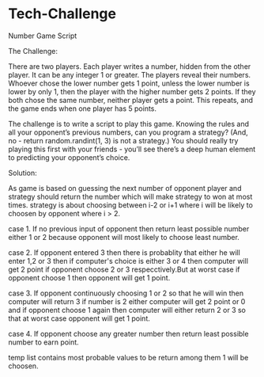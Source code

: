 # Tech-Challenge
Number Game Script

The Challenge:

There are two players.
Each player writes a number, hidden from the other player. It can be any integer 1 or greater.
The players reveal their numbers.
Whoever chose the lower number gets 1 point, unless the lower number is lower by only 1, then the player with the higher number gets 2 points.
If they both chose the same number, neither player gets a point.
This repeats, and the game ends when one player has 5 points.
 

The challenge is to write a script to play this game. Knowing the rules and all your opponent’s previous numbers, can you program a strategy? (And, no - return random.randint(1, 3) is not a strategy.) You should really try playing this first with your friends - you’ll see there’s a deep human element to predicting your opponent’s choice.

Solution:

As game is based on guessing the next number of opponent player and strategy should return the number which will make strategy to won at most times.
strategy is about choosing between i-2 or i+1 where i will be likely to choosen by opponent where i > 2.

case 1. If no previous input of opponent then return least possible number either 1 or 2 because opponent will most likely
        to choose least number.

case 2. If opponent entered 3 then there is probablity that either he will enter 1,2 or 3 then if computer's choice is either 3         or 4 then computer will get 2 point if opponent choose 2 or 3 respecctively.But at worst case if opponent choose 1
        then opponent will get 1 point.
        
case 3. If opponent continuously choosing 1 or 2 so that he will win then computer will return 3 if number is 2 either computer         will get 2 point or 0 and if opponent choose 1 again then computer will either return 2 or 3 so that at worst case 
        opponent will get 1 point.
        
case 4. If opponent choose any greater number then return least possible number to earn point.

temp list contains most probable values to be return among them 1 will be choosen.
